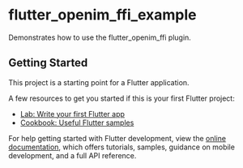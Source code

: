 <!--
Copyright (c) 2025 河川(MrYzys)[https://github.com/MrYzys]
Created: 2025-09-26
License: AGPL-3.0-only (see LICENSE)
-->
# flutter_openim_ffi_example

Demonstrates how to use the flutter_openim_ffi plugin.

## Getting Started

This project is a starting point for a Flutter application.

A few resources to get you started if this is your first Flutter project:

- [Lab: Write your first Flutter app](https://docs.flutter.dev/get-started/codelab)
- [Cookbook: Useful Flutter samples](https://docs.flutter.dev/cookbook)

For help getting started with Flutter development, view the
[online documentation](https://docs.flutter.dev/), which offers tutorials,
samples, guidance on mobile development, and a full API reference.

